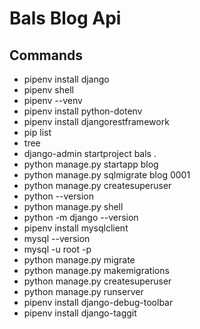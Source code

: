# Bals Blog Api

## Commands
- pipenv install django
- pipenv shell
- pipenv --venv
- pipenv install python-dotenv
- pipenv install djangorestframework
- pip list
- tree
- django-admin startproject bals .
- python manage.py startapp blog
- python manage.py sqlmigrate blog 0001
- python manage.py createsuperuser
- python --version
- python manage.py shell
- python -m django --version
- pipenv install mysqlclient
- mysql --version
- mysql -u root -p
- python manage.py migrate
- python manage.py makemigrations
- python manage.py createsuperuser
- python manage.py runserver
- pipenv install django-debug-toolbar
- pipenv install django-taggit

<!-- TODO: run tests, use gitkraken, work on allowing users to comment on a post
add more functionality to the admin panel, seo friendly using get_absolute_url -->